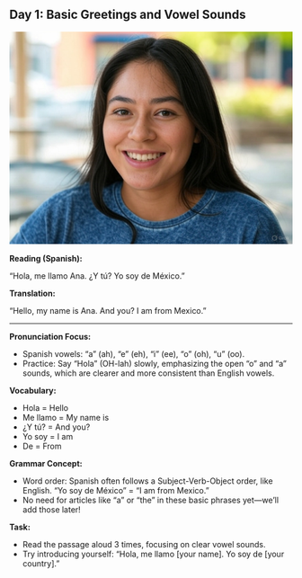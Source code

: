 ## Day 1: Basic Greetings and Vowel Sounds

![Ana](../images/1.jpg)

**Reading (Spanish):**  

“Hola, me llamo Ana. ¿Y tú? Yo soy de México.”

**Translation:**  

“Hello, my name is Ana. And you? I am from Mexico.”

---

**Pronunciation Focus:**

- Spanish vowels: “a” (ah), “e” (eh), “i” (ee), “o” (oh), “u” (oo).
- Practice: Say “Hola” (OH-lah) slowly, emphasizing the open “o” and “a” sounds, which are clearer and more consistent than English vowels.

**Vocabulary:**

- Hola = Hello
- Me llamo = My name is
- ¿Y tú? = And you?
- Yo soy = I am
- De = From

**Grammar Concept:**

- Word order: Spanish often follows a Subject-Verb-Object order, like English. “Yo soy de México” = “I am from Mexico.”
- No need for articles like “a” or “the” in these basic phrases yet—we’ll add those later!

**Task:**

- Read the passage aloud 3 times, focusing on clear vowel sounds.
- Try introducing yourself: “Hola, me llamo [your name]. Yo soy de [your country].”
